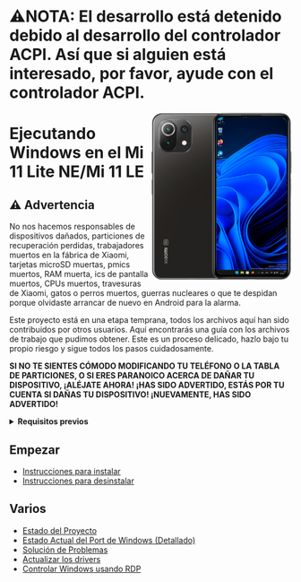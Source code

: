 # ⚠️NOTA: El desarrollo está detenido debido al desarrollo del controlador ACPI. Así que si alguien está interesado, por favor, ayude con el controlador ACPI.
<img align="right" src="https://github.com/ETCHDEV/Port-Windows-11-Xiaomi-11-Lite-NE/blob/main/lisa.png " width="250" alt="Windows 11 en el Mi 11 Lite NE">

# Ejecutando Windows en el Mi 11 Lite NE/Mi 11 LE

## ⚠️ Advertencia

No nos hacemos responsables de dispositivos dañados, particiones de recuperación perdidas, trabajadores muertos en la fábrica de Xiaomi, tarjetas microSD muertas, pmics muertos, RAM muerta, ics de pantalla muertos, CPUs muertos, travesuras de Xiaomi, gatos o perros muertos, guerras nucleares o que te despidan porque olvidaste arrancar de nuevo en Android para la alarma.

Este proyecto está en una etapa temprana, todos los archivos aquí han sido contribuidos por otros usuarios. Aquí encontrarás una guía con los archivos de trabajo que pudimos obtener. Este es un proceso delicado, hazlo bajo tu propio riesgo y sigue todos los pasos cuidadosamente.

**SI NO TE SIENTES CÓMODO MODIFICANDO TU TELÉFONO O LA TABLA DE PARTICIONES, O SI ERES PARANOICO ACERCA DE DAÑAR TU DISPOSITIVO, ¡ALÉJATE AHORA! ¡HAS SIDO ADVERTIDO, ESTÁS POR TU CUENTA SI DAÑAS TU DISPOSITIVO! ¡NUEVAMENTE, HAS SIDO ADVERTIDO!**

<details>
<summary><a><strong>Requisitos previos</strong></a></summary>

- Tener el bootloader desbloqueado.
- Tener TWRP/OF o cualquier recovery personalizado que admita adb y cifrado de dispositivo/ROM instalada. Puedes encontrarlo en [Foros de XDA](https://forum.xda-developers.com/f/xiaomi-11-lite-5g-ne.12519/).
- Haber descargado las [Platforms Tools](https://developer.android.com/studio/releases/platform-tools?hl=es-419).
- Tener una [ISO de Windows 11 Arm](https://uupdump.net/).
- Tener [Parted](https://www.mediafire.com/file/s9bjano4pezphou/parted/file) (Este archivo pertenece a [Gus33000](https://github.com/gus33000)).
- Tener el script de [Mass Storage Mode](https://www.mediafire.com/file/m4yecbhu9fifjy7/msc.sh/file) (Este archivo pertenece a [Gus33000](https://github.com/gus33000)).
- Tener la [Uefi](https://github.com/ETCHDEV/Port-Windows-11-Xiaomi-11-Lite-NE/releases/tag/v0.0.1) (¡Solo para instalar Windows!).
- Tener los [Drivers](https://github.com/Icesito68/7xx-Drivers) y el [Instalador](https://github.com/WOA-Project/DriverUpdater/releases/).
</details>

## Empezar

- [Instrucciones para instalar](../guide/español/partition-es.md)
- [Instrucciones para desinstalar](../guide/español/uninstall-es.md)

## Varios

- [Estado del Proyecto](../guide/español/status-es.md)
- [Estado Actual del Port de Windows (Detallado)](../guide/español/windows-status-es.md)
- [Solución de Problemas](../guide/español/troubleshooting-es.md)
- [Actualizar los drivers](../guide/español/update-es.md)
- [Controlar Windows usando RDP](../guide/español/rdp-es.md)
